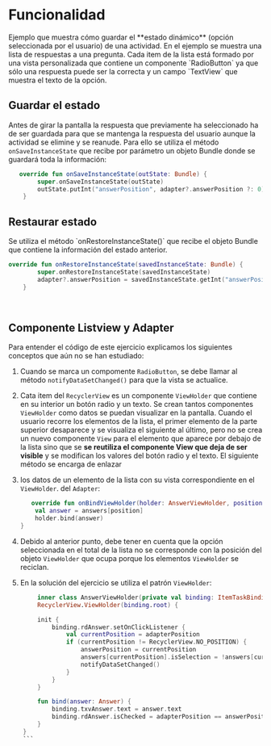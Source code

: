 <h1>Funcionalidad</h1> Ejemplo que muestra cómo guardar el **estado
dinámico** (opción seleccionada por el usuario) de una actividad. En el
ejemplo se muestra una lista de respuestas a una pregunta. Cada item de
la lista está formado por una vista personalizada que contiene un
componente `RadioButton` ya que sólo una respuesta puede ser la correcta
y un campo `TextView` que muestra el texto de la opción. 
<h2>Guardar el estado</h2>

Antes de girar la pantalla la respuesta que previamente ha seleccionado
ha de ser guardada para que se mantenga la respuesta del usuario aunque
la actividad se elimine y se reanude. Para ello se utiliza el método
`onSaveInstanceState` que recibe por parámetro un objeto Bundle donde se
guardará toda la información: 

``` kotlin
   override fun onSaveInstanceState(outState: Bundle) {
        super.onSaveInstanceState(outState)
        outState.putInt("answerPosition", adapter?.answerPosition ?: 0)
    }
```
<h2>Restaurar estado</h2> 
Se utiliza el método `onRestoreInstanceState()` que recibe el objeto Bundle
que contiene la información del estado anterior.

``` kotlin
override fun onRestoreInstanceState(savedInstanceState: Bundle) {
        super.onRestoreInstanceState(savedInstanceState)
        adapter?.answerPosition = savedInstanceState.getInt("answerPosition")
    }
```
<br />

<h2>Componente Listview y Adapter</h2> 
Para entender el código de este
ejercicio explicamos los siguientes conceptos que aún no se han
estudiado:

1.  Cuando se marca un compomente `RadioButton`, se debe llamar al
    método `notifyDataSetChanged()` para que la vista se actualice.
   
2.  Cata item del `RecyclerView` es un componente `ViewHolder` que contiene en su
    interior un botón radio y un texto. Se crean tantos componentes
    `ViewHolder` como datos se puedan visualizar en la pantalla. Cuando el
    usuario recorre los elementos de la lista, el primer elemento de la
    parte superior desaparece y se visualiza el siguiente al último,
    pero no se crea un nuevo componente `View` para el elemento que
    aparece por debajo de la lista sino que se **se reutiliza el
    componente View que deja de ser visible** y se modifican los valores
    del botón radio y el texto. El siguiente método se encarga de enlazar
3.  los datos de un elemento de la lista con su vista correspondiente en el `ViewHolder`.
    del `Adapter`: 
    ``` kotlin
       override fun onBindViewHolder(holder: AnswerViewHolder, position: Int) {
        val answer = answers[position]
        holder.bind(answer)
    }
    ```
       
3. Debido al anterior punto, debe tener en cuenta que la opción
   seleccionada en el total de la lista no se corresponde con la
   posición del objeto `ViewHolder` que ocupa porque los elementos `ViewHolder` se
   reciclan.
4. En la solución del ejercicio se utiliza el patrón `ViewHolder`: 
``` kotlin
        inner class AnswerViewHolder(private val binding: ItemTaskBinding) :
        RecyclerView.ViewHolder(binding.root) {

        init {
            binding.rdAnswer.setOnClickListener {
                val currentPosition = adapterPosition
                if (currentPosition != RecyclerView.NO_POSITION) {
                    answerPosition = currentPosition
                    answers[currentPosition].isSelection = !answers[currentPosition].isSelection
                    notifyDataSetChanged()
                }
            }
        }

        fun bind(answer: Answer) {
            binding.txvAnswer.text = answer.text
            binding.rdAnswer.isChecked = adapterPosition == answerPosition
        }
    }
    ```
